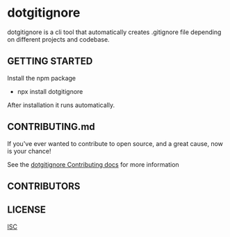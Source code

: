 # dotgitignore
dotgitignore is  a cli tool that automatically creates .gitignore file depending on different projects and codebase.

## GETTING STARTED
 Install the npm package
 - npx install dotgitignore

After installation it runs automatically. 
 
## CONTRIBUTING.md 
If you've ever wanted to contribute to open source, and a great cause, now is your chance!

See the [dotgitignore Contributing docs](https://github.com/Teencodeprojects/dotgitignore/blob/main/CONTRIBUTING.md) for more information

## CONTRIBUTORS


## LICENSE
[ISC](LICENSE)